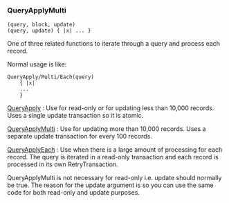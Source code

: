 ### QueryApplyMulti

``` suneido
(query, block, update)
(query, update) { |x| ... }
```

One of three related functions to iterate through a query and process each record.

Normal usage is like:

``` suneido
QueryApply/Multi/Each(query)
    { |x|
    ...
    }
```
[QueryApply](<QueryApply.md>)
: Use for read-only or for updating less than 10,000 records. Uses a single update transaction so it is atomic.

[QueryApplyMulti](<QueryApplyMulti.md>)
: Use for updating more than 10,000 records. Uses a separate update transaction for every 100 records.

[QueryApplyEach](<QueryApplyEach.md>)
: Use when there is a large amount of processing for each record. The query is iterated in a read-only transaction and each record is processed in its own RetryTransaction.

QueryApplyMulti is not necessary for read-only i.e. update should normally be true. The reason for the update argument is so you can use the same code for both read-only and update purposes.